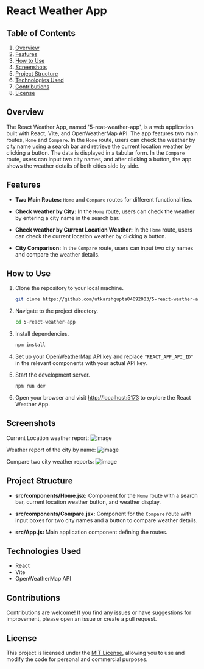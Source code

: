 # React Weather App


## Table of Contents

1. [Overview](#overview)
2. [Features](#features)
3. [How to Use](#how-to-use)
4. [Screenshots](#screenshots)
5. [Project Structure](#project-structure)
6. [Technologies Used](#technologies-used)
7. [Contributions](#contributions)
8. [License](#license)

## Overview

The React Weather App, named '5-reat-weather-app', is a web application built with React, Vite, and OpenWeatherMap API. The app features two main routes, `Home` and `Compare`. In the `Home` route, users can check the weather by city name using a search bar and retrieve the current location weather by clicking a button. The data is displayed in a tabular form. In the `Compare` route, users can input two city names, and after clicking a button, the app shows the weather details of both cities side by side.

## Features

- **Two Main Routes:** `Home` and `Compare` routes for different functionalities.

- **Check weather by City:** In the `Home` route, users can check the weather by entering a city name in the search bar.

- **Check weather by Current Location Weather:** In the `Home` route, users can check the current location weather by clicking a button.

- **City Comparison:** In the `Compare` route, users can input two city names and compare the weather details.

## How to Use

1. Clone the repository to your local machine.

   ```bash
   git clone https://github.com/utkarshgupta04092003/5-react-weather-app.git
   ```

2. Navigate to the project directory.

   ```bash
   cd 5-react-weather-app
   ```

3. Install dependencies.

   ```bash
   npm install
   ```

4. Set up your [OpenWeatherMap API key](https://openweathermap.org/api) and replace `"REACT_APP_API_ID"` in the relevant components with your actual API key.

5. Start the development server.

   ```bash
   npm run dev
   ```

6. Open your browser and visit [http://localhost:5173](http://localhost:5173) to explore the React Weather App.

## Screenshots

Current Location weather report: 
![image](https://github.com/utkarshgupta04092003/5-react-weather-app/assets/63789702/b2e1411b-e5e9-4cc5-b099-9356ff255317)

Weather report of the city by name:
![image](https://github.com/utkarshgupta04092003/5-react-weather-app/assets/63789702/146c5809-ad6b-40fa-a2ab-f183c2e638eb)

Compare two city weather reports:
![image](https://github.com/utkarshgupta04092003/5-react-weather-app/assets/63789702/2f9b5ada-d652-482b-a1bc-51bdb928ae9c)

## Project Structure

- **src/components/Home.jsx:** Component for the `Home` route with a search bar, current location weather button, and weather display.

- **src/components/Compare.jsx:** Component for the `Compare` route with input boxes for two city names and a button to compare weather details.

- **src/App.js:** Main application component defining the routes.


## Technologies Used

- React
- Vite
- OpenWeatherMap API

## Contributions

Contributions are welcome! If you find any issues or have suggestions for improvement, please open an issue or create a pull request.

## License

This project is licensed under the [MIT License](LICENSE), allowing you to use and modify the code for personal and commercial purposes.
